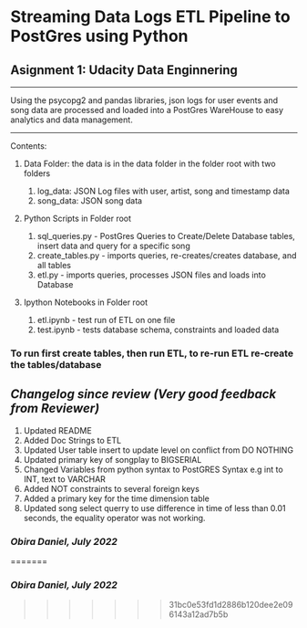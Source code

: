 # Streaming Data Logs ETL Pipeline to PostGres using Python

## Asignment 1: Udacity Data Enginnering
***
Using the psycopg2 and pandas libraries, json logs for user events and song data
are processed and loaded into a PostGres WareHouse to easy analytics and data
management.
***
Contents: 
1. Data Folder: the data is in the data folder in the folder root with two folders
    1. log_data: JSON Log files with user, artist, song and timestamp data
    2. song_data: JSON song data 
    
2. Python Scripts in Folder root
    1. sql_queries.py - PostGres Queries to Create/Delete Database tables, insert data and query for a specific song
    2. create_tables.py - imports queries, re-creates/creates database, and all tables
    3. etl.py - imports queries, processes JSON files and loads into Database

3. Ipython Notebooks in Folder root
    1. etl.ipynb - test run of ETL on one file
    2. test.ipynb - tests database schema, constraints and loaded data

### To run first create tables, then run ETL, to re-run ETL re-create the tables/database

## ***Changelog since review (Very good feedback from Reviewer)***
1. Updated README
2. Added Doc Strings to ETL
3. Updated User table insert to update level on conflict from DO NOTHING
4. Updated primary key of songplay to BIGSERIAL
5. Changed Variables from python syntax to PostGRES Syntax e.g int to INT, text to VARCHAR
6. Added NOT constraints to several foreign keys
7. Added a primary key for the time dimension table
8. Updated song select querry to use difference in time of less than 0.01 seconds, the equality operator was not working.


### ***Obira Daniel, July 2022***
=======
### ***Obira Daniel, July 2022***
>>>>>>> 31bc0e53fd1d2886b120dee2e096143a12ad7b5b
